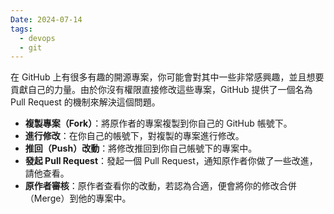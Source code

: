 ```yaml
---
Date: 2024-07-14
tags:
  - devops
  - git
---
```

在 GitHub 上有很多有趣的開源專案，你可能會對其中一些非常感興趣，並且想要貢獻自己的力量。由於你沒有權限直接修改這些專案，GitHub 提供了一個名為 Pull Request 的機制來解決這個問題。

- **複製專案（Fork）**：將原作者的專案複製到你自己的 GitHub 帳號下。
- **進行修改**：在你自己的帳號下，對複製的專案進行修改。
- **推回（Push）改動**：將修改推回到你自己帳號下的專案中。
- **發起 Pull Request**：發起一個 Pull Request，通知原作者你做了一些改進，請他查看。
- **原作者審核**：原作者查看你的改動，若認為合適，便會將你的修改合併（Merge）到他的專案中。